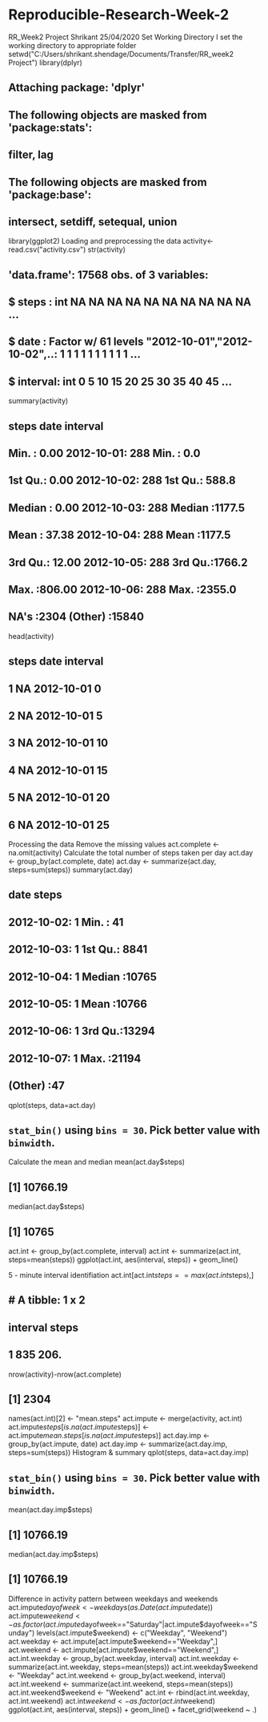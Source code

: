 # Reproducible-Research-Week-2
RR_Week2 Project
Shrikant
25/04/2020
Set Working Directory
I set the working directory to appropriate folder
setwd("C:/Users/shrikant.shendage/Documents/Transfer/RR_week2 Project")
library(dplyr)
## 
## Attaching package: 'dplyr'
## The following objects are masked from 'package:stats':
## 
##     filter, lag
## The following objects are masked from 'package:base':
## 
##     intersect, setdiff, setequal, union
library(ggplot2)
Loading and preprocessing the data
activity<- read.csv("activity.csv")
str(activity)
## 'data.frame':    17568 obs. of  3 variables:
##  $ steps   : int  NA NA NA NA NA NA NA NA NA NA ...
##  $ date    : Factor w/ 61 levels "2012-10-01","2012-10-02",..: 1 1 1 1 1 1 1 1 1 1 ...
##  $ interval: int  0 5 10 15 20 25 30 35 40 45 ...
summary(activity)
##      steps                date          interval     
##  Min.   :  0.00   2012-10-01:  288   Min.   :   0.0  
##  1st Qu.:  0.00   2012-10-02:  288   1st Qu.: 588.8  
##  Median :  0.00   2012-10-03:  288   Median :1177.5  
##  Mean   : 37.38   2012-10-04:  288   Mean   :1177.5  
##  3rd Qu.: 12.00   2012-10-05:  288   3rd Qu.:1766.2  
##  Max.   :806.00   2012-10-06:  288   Max.   :2355.0  
##  NA's   :2304     (Other)   :15840
head(activity)
##   steps       date interval
## 1    NA 2012-10-01        0
## 2    NA 2012-10-01        5
## 3    NA 2012-10-01       10
## 4    NA 2012-10-01       15
## 5    NA 2012-10-01       20
## 6    NA 2012-10-01       25
Processing the data
Remove the missing values
act.complete <- na.omit(activity)
Calculate the total number of steps taken per day
act.day <- group_by(act.complete, date)
act.day <- summarize(act.day, steps=sum(steps))
summary(act.day)
##          date        steps      
##  2012-10-02: 1   Min.   :   41  
##  2012-10-03: 1   1st Qu.: 8841  
##  2012-10-04: 1   Median :10765  
##  2012-10-05: 1   Mean   :10766  
##  2012-10-06: 1   3rd Qu.:13294  
##  2012-10-07: 1   Max.   :21194  
##  (Other)   :47
qplot(steps, data=act.day)
## `stat_bin()` using `bins = 30`. Pick better value with `binwidth`.
 
Calculate the mean and median
mean(act.day$steps)
## [1] 10766.19
median(act.day$steps)
## [1] 10765
act.int <- group_by(act.complete, interval)
act.int <- summarize(act.int, steps=mean(steps))
ggplot(act.int, aes(interval, steps)) + geom_line()
 
5 - minute interval identifiation
act.int[act.int$steps==max(act.int$steps),]
## # A tibble: 1 x 2
##   interval steps
##      <int> <dbl>
## 1      835  206.
nrow(activity)-nrow(act.complete)
## [1] 2304
names(act.int)[2] <- "mean.steps"
act.impute <- merge(activity, act.int)
act.impute$steps[is.na(act.impute$steps)] <- act.impute$mean.steps[is.na(act.impute$steps)]
act.day.imp <- group_by(act.impute, date)
act.day.imp <- summarize(act.day.imp, steps=sum(steps))
Histogram & summary
qplot(steps, data=act.day.imp)
## `stat_bin()` using `bins = 30`. Pick better value with `binwidth`.
 
mean(act.day.imp$steps)
## [1] 10766.19
median(act.day.imp$steps)
## [1] 10766.19
Difference in activity pattern between weekdays and weekends
act.impute$dayofweek <- weekdays(as.Date(act.impute$date))
act.impute$weekend <-as.factor(act.impute$dayofweek=="Saturday"|act.impute$dayofweek=="Sunday")
levels(act.impute$weekend) <- c("Weekday", "Weekend")
act.weekday <- act.impute[act.impute$weekend=="Weekday",]
act.weekend <- act.impute[act.impute$weekend=="Weekend",]
act.int.weekday <- group_by(act.weekday, interval)
act.int.weekday <- summarize(act.int.weekday, steps=mean(steps))
act.int.weekday$weekend <- "Weekday"
act.int.weekend <- group_by(act.weekend, interval)
act.int.weekend <- summarize(act.int.weekend, steps=mean(steps))
act.int.weekend$weekend <- "Weekend"
act.int <- rbind(act.int.weekday, act.int.weekend)
act.int$weekend <- as.factor(act.int$weekend)
ggplot(act.int, aes(interval, steps)) + geom_line() + facet_grid(weekend ~ .)
 
